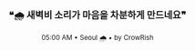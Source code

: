 <div align="center">

<br>

<h3>❝🌧️ 새벽비 소리가 마음을 차분하게 만드네요❞</h3>

<sub>05:00 AM • Seoul 🌧️ • by CrowRish</sub>

<br>

</div>